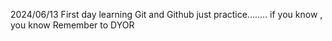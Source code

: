2024/06/13
First day learning Git and Github
just practice........
if you know , you know
Remember to DYOR 
